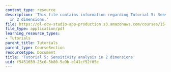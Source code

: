 ```yaml
---
content_type: resource
description: 'This file contains information regarding Tutorial 5: Sensitivity analysis
  in 2 dimensions.'
file: https://ol-ocw-studio-app-production.s3.amazonaws.com/courses/15-053-optimization-methods-in-management-science-spring-2013/f545165925c65b805a9be141cf52f05e_MIT15_053S13_tut05.pdf
file_type: application/pdf
learning_resource_types:
- Tutorials
parent_title: Tutorials
parent_type: CourseSection
resourcetype: Document
title: 'Tutorial 5: Sensitivity analysis in 2 dimensions'
uid: f5451659-25c6-5b80-5a9b-e141cf52f05e
---
```

